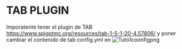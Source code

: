 # TAB PLUGIN
Imporatente tener el plugin de TAB https://www.spigotmc.org/resources/tab-1-5-1-20-4.57806/ y poner cambiar el contenido de tab config.yml en ![Tuto1coonfigpng](https://github.com/C4TDOGDevelop/TAB/assets/145194644/0daab2fa-454e-4c6f-b670-2e6b867c494a)

